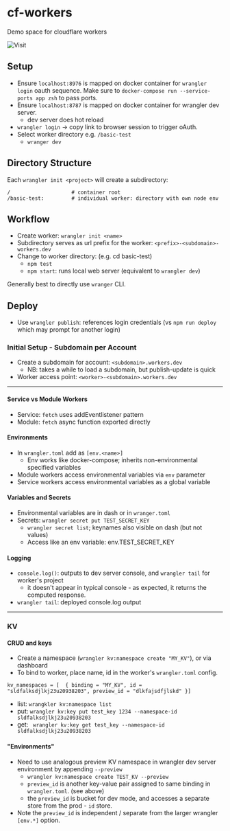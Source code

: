 # cf-workers

Demo space for cloudflare workers

![Visit](https://www.palmpressinc.com/wp-content/uploads/cc_resize/3704-700x0.jpg)

## Setup

* Ensure `localhost:8976` is mapped on docker container for `wrangler login`
  oauth sequence. Make sure to `docker-compose run --service-ports app zsh` to
  pass ports.
* Ensure `localhost:8787` is mapped on docker container for wrangler dev server.
  * dev server does hot reload
* `wrangler login` -> copy link to browser session to trigger oAuth.
* Select worker directory e.g. `/basic-test`
  * `wranger dev`

## Directory Structure

Each `wrangler init <project>` will create a subdirectory:

```
/                    # container root
/basic-test:         # individual worker: directory with own node env

```

## Workflow

* Create worker: `wrangler init <name>`
* Subdirectory serves as url prefix for the worker: `<prefix>-<subdomain>-workers.dev`
* Change to worker directory: (e.g. cd basic-test)
  * `npm test`
  * `npm start`: runs local web server (equivalent to `wrangler dev`)

Generally best to directly use `wranger` CLI.

## Deploy

* Use `wrangler publish`: references login credentials (vs `npm run deploy`
  which may prompt for another login)

### Initial Setup - Subdomain per Account

* Create a subdomain for account: `<subdomain>.workers.dev`
  * NB: takes a while to load a subdomain, but publish-update is quick
* Worker access point: `<worker>-<subdomain>.workers.dev`

---

#### Service vs Module Workers

* Service: `fetch` uses addEventlistener pattern
* Module: `fetch` async function exported directly

#### Environments

* In `wrangler.toml` add as `[env.<name>]`
  * Env works like docker-compose; inherits non-environmental specified
    variables
* Module workers access environmental variables via `env` parameter
* Service workers access environmental variables as a global variable


#### Variables and Secrets

* Environmental variables are in dash or in `wranger.toml`
* Secrets: `wrangler secret put TEST_SECRET_KEY`
  * `wrangler secret list`; keynames also visible on dash (but not values)
  * Access like an env variable: env.TEST_SECRET_KEY

#### Logging

* `console.log()`: outputs to dev server console, and `wrangler tail` for worker's project
  * it doesn't appear in typical console - as expected, it returns the computed response.
* `wrangler tail`: deployed console.log output

---

### KV


#### CRUD and keys

* Create a namespace (`wrangler kv:namespace create "MY_KV"`), or via dashboard
* To bind to worker, place name, id in the worker's `wrangler.toml` config.

```
kv_namespaces = [  { binding = "MY_KV", id = "sldfalksdjlkj23u20938203", preview_id = "dlkfajsdfjlskd" }]
```

* list: `wrangkler kv:namespace list`
* put:  `wrangler kv:key put test_key 1234 --namespace-id sldfalksdjlkj23u20938203`
* get:  ` wrangler kv:key get test_key --namespace-id sldfalksdjlkj23u20938203`

#### "Environments"

* Need to use analogous preview KV namespace in wrangler dev server environment by
  appending `--preview`
  * `wrangler kv:namespace create TEST_KV --preview `
  * `preview_id` is another key-value pair assigned to same binding in
    `wrangler.toml`. (see above)
  * the `preview_id` is bucket for dev mode, and accesses a separate store from
    the prod - `id` store.
* Note the `preview_id` is independent / separate from the larger wrangler
  `[env.*]` option.
